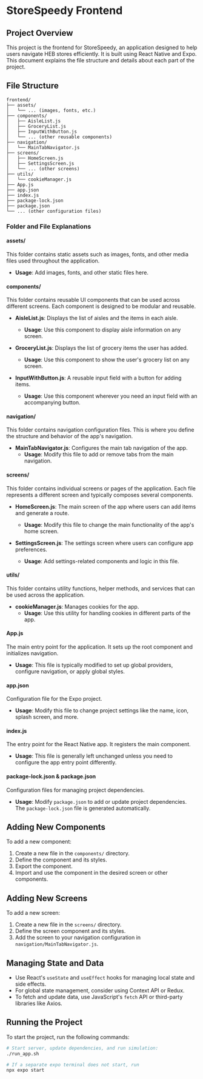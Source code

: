 # StoreSpeedy Frontend

## Project Overview

This project is the frontend for StoreSpeedy, an application designed to help users navigate HEB stores efficiently. It is built using React Native and Expo. This document explains the file structure and details about each part of the project.

## File Structure

```plaintext
frontend/
├── assets/
│   └── ... (images, fonts, etc.)
├── components/
│   ├── AisleList.js
│   ├── GroceryList.js
│   ├── InputWithButton.js
│   └── ... (other reusable components)
├── navigation/
│   └── MainTabNavigator.js
├── screens/
│   ├── HomeScreen.js
│   ├── SettingsScreen.js
│   └── ... (other screens)
├── utils/
│   └── cookieManager.js
├── App.js
├── app.json
├── index.js
├── package-lock.json
├── package.json
└── ... (other configuration files)
```


### Folder and File Explanations

#### assets/
This folder contains static assets such as images, fonts, and other media files used throughout the application.

- **Usage**: Add images, fonts, and other static files here.

#### components/
This folder contains reusable UI components that can be used across different screens. Each component is designed to be modular and reusable.

- **AisleList.js**: Displays the list of aisles and the items in each aisle.
  - **Usage**: Use this component to display aisle information on any screen.

- **GroceryList.js**: Displays the list of grocery items the user has added.
  - **Usage**: Use this component to show the user's grocery list on any screen.

- **InputWithButton.js**: A reusable input field with a button for adding items.
  - **Usage**: Use this component wherever you need an input field with an accompanying button.

#### navigation/
This folder contains navigation configuration files. This is where you define the structure and behavior of the app's navigation.

- **MainTabNavigator.js**: Configures the main tab navigation of the app.
  - **Usage**: Modify this file to add or remove tabs from the main navigation.

#### screens/
This folder contains individual screens or pages of the application. Each file represents a different screen and typically composes several components.

- **HomeScreen.js**: The main screen of the app where users can add items and generate a route.
  - **Usage**: Modify this file to change the main functionality of the app's home screen.

- **SettingsScreen.js**: The settings screen where users can configure app preferences.
  - **Usage**: Add settings-related components and logic in this file.

#### utils/
This folder contains utility functions, helper methods, and services that can be used across the application.

- **cookieManager.js**: Manages cookies for the app.
  - **Usage**: Use this utility for handling cookies in different parts of the app.

#### App.js
The main entry point for the application. It sets up the root component and initializes navigation.

- **Usage**: This file is typically modified to set up global providers, configure navigation, or apply global styles.

#### app.json
Configuration file for the Expo project.

- **Usage**: Modify this file to change project settings like the name, icon, splash screen, and more.

#### index.js
The entry point for the React Native app. It registers the main component.

- **Usage**: This file is generally left unchanged unless you need to configure the app entry point differently.

#### package-lock.json & package.json
Configuration files for managing project dependencies.

- **Usage**: Modify `package.json` to add or update project dependencies. The `package-lock.json` file is generated automatically.

## Adding New Components

To add a new component:
1. Create a new file in the `components/` directory.
2. Define the component and its styles.
3. Export the component.
4. Import and use the component in the desired screen or other components.

## Adding New Screens

To add a new screen:
1. Create a new file in the `screens/` directory.
2. Define the screen component and its styles.
3. Add the screen to your navigation configuration in `navigation/MainTabNavigator.js`.

## Managing State and Data

- Use React's `useState` and `useEffect` hooks for managing local state and side effects.
- For global state management, consider using Context API or Redux.
- To fetch and update data, use JavaScript's `fetch` API or third-party libraries like Axios.

## Running the Project

To start the project, run the following commands:

```bash
# Start server, update dependencies, and run simulation:
./run_app.sh

# If a separate expo terminal does not start, run
npx expo start
